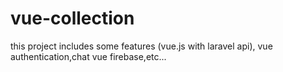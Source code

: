 # vue-collection
this project includes some features (vue.js with laravel api), vue authentication,chat vue firebase,etc...
